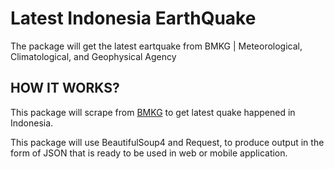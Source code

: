 # Latest Indonesia EarthQuake
The package will get the latest eartquake from BMKG | Meteorological, Climatological, and Geophysical Agency

## HOW IT WORKS?
This package will scrape from [BMKG](https://bmkg.go.id) to get latest quake happened in Indonesia.

This package will use BeautifulSoup4 and Request, to produce output in the form of JSON that is ready to be used in web or mobile application.